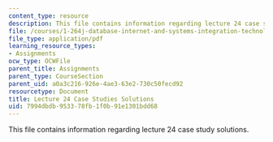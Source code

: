 ```yaml
---
content_type: resource
description: This file contains information regarding lecture 24 case study solutions.
file: /courses/1-264j-database-internet-and-systems-integration-technologies-fall-2013/7994dbdb953378fb1f0b91e1301bdd68_MIT1_264JF13_L24_case_sol.pdf
file_type: application/pdf
learning_resource_types:
- Assignments
ocw_type: OCWFile
parent_title: Assignments
parent_type: CourseSection
parent_uid: a0a3c216-926e-4ae3-63e2-730c50fecd92
resourcetype: Document
title: Lecture 24 Case Studies Solutions
uid: 7994dbdb-9533-78fb-1f0b-91e1301bdd68
---
```

This file contains information regarding lecture 24 case study solutions.